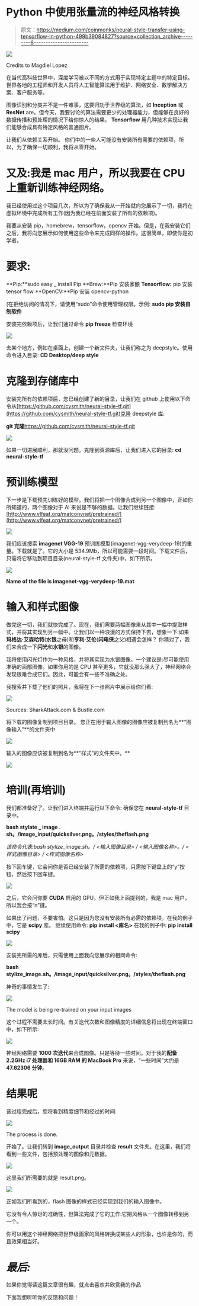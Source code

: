 # Python 中使用张量流的神经风格转换

> 原文：<https://medium.com/coinmonks/neural-style-transfer-using-tensorflow-in-python-499b39084827?source=collection_archive---------6----------------------->

![](img/af6781d8c29de34ae687ca134be06048.png)

Credits to Magdiel Lopez

在当代高科技世界中，深度学习被以不同的方式用于实现特定主题中的特定目标。世界各地的工程师和开发人员将人工智能算法用于维护、网络安全、数学解决方案、客户服务等。

图像识别和分类并不是一件难事，这要归功于世界级的算法，如 **Inception** 或 **ResNet** are。但今天，我要讨论的算法需要更少的处理器能力，但能够在良好的数据传播和预处理的情况下给你惊人的结果。
**Tensorflow** 用几种技术实现让我们能够合成具有特定风格的普通图片。

让我们从依赖关系开始。
你们中的一些人可能没有安装所有需要的依赖项，所以，为了确保一切顺利，我将从零开始。

# 又及:我是 mac 用户，所以我要在 CPU 上重新训练神经网络。

我已经使用过这个项目几次，所以为了确保我从一开始就向您展示了一切，我将在虚拟环境中完成所有工作(因为我已经在前面安装了所有的依赖项)。

我要从安装 pip，homebrew，tensorflow，opencv 开始。但是，在我安装它们之后，我将向您展示如何使用这些命令来完成同样的操作。这很简单，即使你是初学者。

# 要求:

**Pip:**sudo easy _ install Pip
**Brew:**Pip 安装家酿
**Tensorflow:** pip 安装 tensor flow
**OpenCV:**Pip 安装 opencv-python

(在拒绝访问的情况下，请使用“sudo”命令使用管理权限。示例: **sudo pip 安装自制软件**

安装完依赖项后，让我们通过命令
**pip freeze** 检查环境

![](img/9c8f7797518da5f77b2d05b2d19a1237.png)

去某个地方，例如在桌面上，创建一个新文件夹，让我们称之为 deepstyle。使用命令进入目录:
**CD Desktop/deep style**

# 克隆到存储库中

安装完所有的依赖项后，您已经创建了新的目录，让我们在 github 上使用以下命令从[https://github.com/cysmith/neural-style-tf.git](https://github.com/cysmith/neural-style-tf.git)克隆 deepstyle 库:

**git 克隆**https://github.com/cysmith/neural-style-tf.git

![](img/63f0f75be0473427e696a07d86a1913f.png)

如果一切进展顺利，那就没问题。克隆到资源库后，让我们进入它的目录:
**cd neural-style-tf**

# 预训练模型

下一步是下载预先训练好的模型。我们将把一个图像合成到另一个图像中，正如你所知道的，两个图像对于 AI 来说是不够的数据。让我们继续链接:[http://www.vlfeat.org/matconvnet/pretrained/](http://www.vlfeat.org/matconvnet/pretrained/)

![](img/162d030042aa0411a6fa93f91f5a6133.png)

我们应该搜索 **imagenet VGG-19** 预训练模型(imagenet-vgg-verydeep-19)的重量。下载就是了。它的大小是 534.9Mb，所以可能需要一段时间。下载文件后，只需将它移动到项目目录(neural-style-tf 文件夹)中，如下所示。

![](img/9a1e5df4edf5b9bc9158f1343cba28f5.png)

**Name of the file is imagenet-vgg-verydeep-19.mat**

# 输入和样式图像

做完这一切，我们就快完成了。现在，我们需要两幅图像来从其中一幅中提取样式，并将其实现到另一幅中。让我们以一种浪漫的方式保持下去，想象一下:如果**玛格达·艾森哈特**(**水银**之母)和**亨利·艾伦**(**闪电侠**之父)相遇会怎样？
你猜对了，我们来合成一下**闪光**和**水银**的图像。

我将使用闪光灯作为一种风格，并将其实现为水银图像。一个建议是:尽可能使用准确的面部图像。如果你用的是 CPU 甚至更多，它就没那么强大了，神经网络会发现很难合成它们。因此，可能会有一些不准确之处。

我搜索并下载了他们的照片，我将在下一张照片中展示给你们看:

![](img/423cab1c4afa176cc575b6516a3996fd.png)

Sources: SharkAttack.com & Bustle.com

将下载的图像复制到项目目录。
您正在用于输入图像的图像应被复制到名为**“图像输入”**的文件夹中

![](img/2442b6abe855533cc8ede42a05095412.png)

输入的图像应该被复制到名为**“样式”的文件夹中。**

![](img/519c3fb04eb7e979b323ec6e706d8d8f.png)

# 培训(再培训)

我们都准备好了。让我们进入终端并运行以下命令:
确保您在 **neural-style-tf** 目录中。

**bash stylate _ image . sh。/image_input/quicksilver.png。/styles/theflash.png**

*该命令代表:bash stylize_image.sh。/ <输入图像目录> / <输入图像名称>。/ <样式图像目录> / <样式图像名称>*

按下回车键，它会问你是否已经安装了所需的依赖项，只需按下键盘上的“y”按钮，然后按下回车键。

![](img/a901c54d14d5ecdf203f03f984bcf396.png)

之后，它会问你要 **CUDA** 启用的 GPU，但正如我上面提到的，我是 mac 用户，所以我会按“n”键。

如果出了问题，不要害怕。这只是因为您没有安装所有必需的依赖项。在我的例子中，它是 **scipy** 库。
继续使用命令: **pip install <库名>** 在我的例子中: **pip install scipy**

![](img/e1e885ade9510571109d9635f199d6d2.png)

安装完所需的库后，只需使用上面我向您展示的相同命令:

**bash stylize_image.sh。/image_input/quicksilver.png。/styles/theflash.png**

神奇的事情发生了:

![](img/37137e6aabd0d509bfd989b5f1439da8.png)

The model is being re-trained on your input images

这个过程不需要太长时间。有关迭代次数和图像精度的详细信息将出现在终端窗口中，如下所示:

![](img/e854d93050f1991d01453fb181fa2eea.png)

神经网络需要 **1000 次迭代**来合成图像。只是等待一些时间。对于我的**配备 **2.2GHz i7 处理器**和 **16GB RAM** 的 MacBook Pro** 来说，“一些时间”大约是 **47.62306 分钟**。

# 结果呢

该过程完成后，您将看到精度细节和经过的时间:

![](img/8897c7362600925266f705c3dafe3aa1.png)

The process is done.

开始了。让我们转到 **image_output** 目录并检查 **result** 文件夹。在这里，我们将看到一些文件，包括预处理的图像和元数据。

![](img/e478e90c2a8ce1af348879d0d7507667.png)

这里我们所需要的就是 result.png。

![](img/b175a0d5873b26a585840a3a6d767c09.png)

正如我们所看到的，flash 图像的样式已经实现到我们的输入图像中。

它没有令人惊讶的准确性，但算法完成了它的工作:它把风格从一个图像转移到另一个。

你可以用这个神经网络把世界级画家的风格转换成某些人的形象，也许是你的，而且效果相当好。

# *最后:*

如果你觉得读这篇文章很有趣，就点击喜欢并欣赏我的作品

下面我想听听你的反馈和问题！